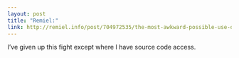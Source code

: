 ```yaml
---
layout: post
title: "Remiel:"
link: http://remiel.info/post/704972535/the-most-awkward-possible-use-of-the-word
---
```

I’ve given up this fight except where I have source code
access.
